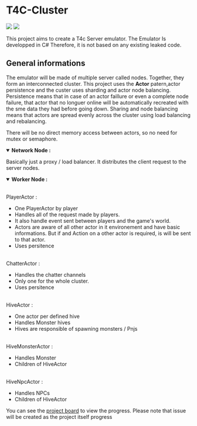# T4C-Cluster 
![](https://github.com/365devhub/T4C-Cluster/actions/workflows/BuildMaster.yml/badge.svg)
![](https://github.com/365devhub/T4C-Cluster/actions/workflows/BuildDevelop.yml/badge.svg)

This project aims to create a T4c Server emulator.
The Emulator Is developped in C# Therefore, it is not based on any existing leaked code.


## General informations

The emulator will be made of multiple server called nodes. Together, they form an interconnected cluster.
This project uses the **Actor** patern,actor persistence and the custer uses sharding and actor node balancing.
Persistence means that in case of an actor faillure or even a complete node failure, that actor that no longuer online will be automatically recreated with the sme data they had before going down. Sharing and node balancing means that actors are spread evenly across the cluster using load balancing and rebalancing.

There will be no direct memory access between actors, so no need for mutex or semaphore.


<details open><summary><strong>Network Node :</strong></summary>
<p>
Basically just a proxy / load balancer. It distributes the client request to the server nodes.
</p>
</details>

<details open><summary><strong>Worker Node :</strong></summary>
  <p>
    <br/>
    PlayerActor :
    <ul>
      <li>One PlayerActor by player</li>
      <li>Handles all of the request made by players.</li>
      <li>It also handle event sent between players and the game's world.</li>
      <li>Actors are aware of all other actor in it environement and have basic informations. But if and Action on a other actor is required, is will be sent to that actor.</li>
      <li>Uses persitence</li>
    </ul>
  </p>
  <p>
    <br/>
    ChatterActor :
    <ul>
      <li>Handles the chatter channels</li>
      <li>Only one for the whole cluster.</li>
      <li>Uses persitence</li>
    </ul>
  </p>
  <p>
    <br/>
    HiveActor :
    <ul>
      <li>One actor per defined hive</li>
      <li>Handles Monster hives</li>
      <li>Hives are responsible of spawning monsters / Pnjs</li>
    </ul>
  </p>
  <p>
    <br/>
    HiveMonsterActor :
    <ul>
      <li>Handles Monster</li>
      <li>Children of HiveActor</li>
    </ul>
  </p>
  <p>
    <br/>
    HiveNpcActor :
    <ul>
      <li>Handles NPCs</li>
      <li>Children of HiveActor</li>
    </ul>
  </p>
</details>


You can see the [project board](https://github.com/365devhub/T4C-Cluster/projects) to view the progress. Please note that  issue will be created as the project itself progress



